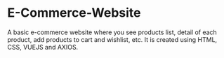 # E-Commerce-Website
A basic e-commerce website where you see products list, detail of each product, add products to cart and wishlist, etc. It is created using HTML, CSS, VUEJS and AXIOS.
